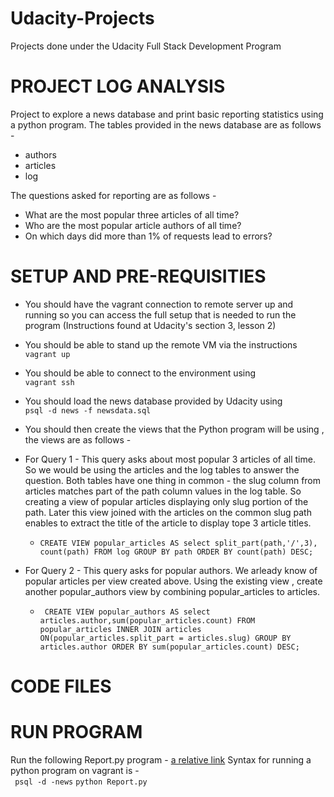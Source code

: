 # Udacity-Projects
Projects done under the Udacity Full Stack Development Program 
# PROJECT LOG ANALYSIS 
Project to explore a news database and print basic reporting statistics using a python program. The tables provided in the news database are as follows -
- authors 
- articles
- log 

The questions asked for reporting are as follows - 
- What are the most popular three articles of all time?
- Who are the most popular article authors of all time?
- On which days did more than 1% of requests lead to errors?

# SETUP AND PRE-REQUISITIES 

- You should have the vagrant connection to remote server up and running so you can access the full setup that is needed to run the program
(Instructions found at Udacity's section 3, lesson 2) 
- You should be able to stand up the remote VM via the instructions  
```vagrant up```
- You should be able to connect to the environment using  
```vagrant ssh```
- You should load the news database provided by Udacity using  
```psql -d news -f newsdata.sql```
- You should then create the views that the Python program will be using , the views are as follows - 
- For Query 1  - This query asks about most popular 3 articles of all time. So we would be using the articles and the log tables to answer the question. Both tables have one thing in common - the slug column from articles matches part of the path column values in the log table. So creating a view of popular articles displaying only slug portion of the path. Later this view joined with the articles on the common slug path enables to extract the title of the article to display tope 3 article titles. 

  - ```CREATE VIEW popular_articles AS select split_part(path,'/',3), count(path) FROM log GROUP BY path ORDER BY count(path) DESC; ```
 - For Query 2 - This query asks for popular authors. We arleady know of popular articles per view created above. Using the existing view , create another popular_authors view by combining popular_articles to articles.  
   - ``` CREATE VIEW popular_authors AS select articles.author,sum(popular_articles.count) FROM popular_articles INNER JOIN articles ON(popular_articles.split_part = articles.slug) GROUP BY articles.author ORDER BY sum(popular_articles.count) DESC;```

# CODE FILES 


# RUN PROGRAM 
Run the following Report.py program  - [a relative link](Report.py)
Syntax for running a python program on vagrant is -  
``` psql -d -news```
``` python Report.py ```
